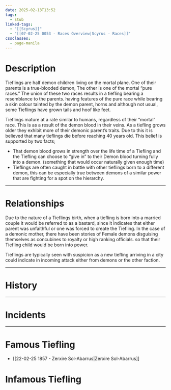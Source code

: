 ```yaml
---
date: 2025-02-13T13:52
tags:
  - stub
linked-tags:
  - "[[Scyrus]]"
  - "[[07-02-25 0053 - Races Overview|Scyrus - Races]]"
cssclasses:
  - page-manila
---
```

# Description
Tieflings are half demon children living on the mortal plane. One of their parents is a true-blooded demon, The other is one of the mortal “pure races.” The union of these two races results in a tiefling bearing a resemblance to the parents. having features of the pure race while bearing a skin colour tainted by the demon parent, horns and although not usual, some Tieflings have grown tails and hoof like feet.

Tieflings mature at a rate similar to humans, regardless of their “mortal” race. This is as a result of the demon blood in their veins. As a tiefling grows older they exhibit more of their demonic parent’s traits. Due to this it is believed that many tieflings die before reaching 40 years old. This belief is supported by two facts;
- That demon blood grows in strength over the life time of a Tiefling and the Tiefling can choose to “give in” to their Demon blood turning fully into a demon. (something that would occur naturally given enough time)
- Tieflings are often caught in battle with other tieflings born to a different demon, this can be especially true between demons of a similar power that are fighting for a spot on the hierarchy.
***
# Relationships
Due to the nature of a Tieflings birth, when a tiefling is born into a married couple it would be referred to as a bastard, since it indicates that either parent was unfaithful or one was forced to create the Tiefling. In the case of a demonic mother, there have been stories of Female demons disguising themselves as concubines to royalty or high ranking officials. so that their Tiefling child would be born into power.

Tieflings are typically seen with suspicion as a new tiefling arriving in a city could indicate in incoming attack either from demons or the other faction.
***
# History

***
# Incidents

***
# Famous Tiefling
- [[22-02-25 1857 - Zerxire Sol-Abarrus|Zerxire Sol-Abarrus]]
# Infamous Tiefling

